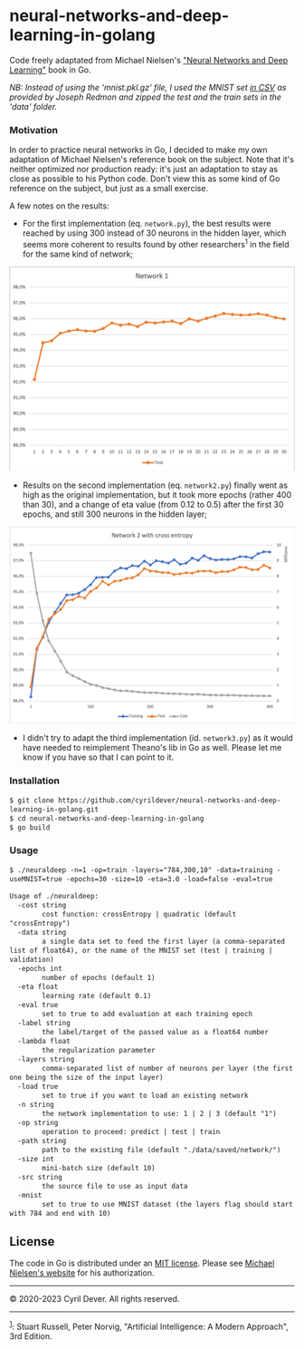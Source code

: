 # neural-networks-and-deep-learning-in-golang

Code freely adaptated from Michael Nielsen's ["Neural Networks and Deep Learning"](http://neuralnetworksanddeeplearning.com/) book in Go.

_NB: Instead of using the 'mnist.pkl.gz' file, I used the MNIST set [in CSV](https://pjreddie.com/projects/mnist-in-csv/) as provided by Joseph Redmon and zipped the test and the train sets in the 'data' folder._


### Motivation

In order to practice neural networks in Go, I decided to make my own adaptation of Michael Nielsen's reference book on the subject.
Note that it's neither optimized nor production ready: it's just an adaptation to stay as close as possible to his Python code. Don't view this as some kind of Go reference on the subject, but just as a small exercise.

A few notes on the results:
* For the first implementation (eq. `network.py`), the best results were reached by using 300 instead of 30 neurons in the hidden layer, which seems more coherent to results found by other researchers<a name="footnote1"><sup>1</sup></a> in the field for the same kind of network;

![Network 1](assets/network1.png)

* Results on the second implementation (eq. `network2.py`) finally went as high as the original implementation, but it took more epochs (rather 400 than 30), and a change of eta value (from 0.12 to 0.5) after the first 30 epochs, and still 300 neurons in the hidden layer;

![Network 2 with cross entropy](assets/network2-crossEntropy.png)

* I didn't try to adapt the third implementation (id. `network3.py`) as it would have needed to reimplement Theano's lib in Go as well. Please let me know if you have so that I can point to it.


### Installation

```console
$ git clone https://github.com/cyrildever/neural-networks-and-deep-learning-in-golang.git
$ cd neural-networks-and-deep-learning-in-golang
$ go build
```


### Usage

```console
$ ./neuraldeep -n=1 -op=train -layers="784,300,10" -data=training -useMNIST=true -epochs=30 -size=10 -eta=3.0 -load=false -eval=true
```

```
Usage of ./neuraldeep:
  -cost string
        cost function: crossEntropy | quadratic (default "crossEntropy")
  -data string
        a single data set to feed the first layer (a comma-separated list of float64), or the name of the MNIST set (test | training | validation)
  -epochs int
        number of epochs (default 1)
  -eta float
        learning rate (default 0.1)
  -eval true
        set to true to add evaluation at each training epoch
  -label string
        the label/target of the passed value as a float64 number
  -lambda float
        the regularization parameter
  -layers string
        comma-separated list of number of neurons per layer (the first one being the size of the input layer)
  -load true
        set to true if you want to load an existing network
  -n string
        the network implementation to use: 1 | 2 | 3 (default "1")
  -op string
        operation to proceed: predict | test | train
  -path string
        path to the existing file (default "./data/saved/network/")
  -size int
        mini-batch size (default 10)
  -src string
        the source file to use as input data
  -mnist
        set to true to use MNIST dataset (the layers flag should start with 784 and end with 10)
```


## License

The code in Go is distributed under an [MIT license](LICENSE).
Please see [Michael Nielsen's website](http://neuralnetworksanddeeplearning.com/) for his authorization.


<hr />
&copy; 2020-2023 Cyril Dever. All rights reserved.

---

<sup>[1](#footnote1)</sup>: Stuart Russell, Peter Norvig, "Artificial Intelligence: A Modern Approach", 3rd Edition.
